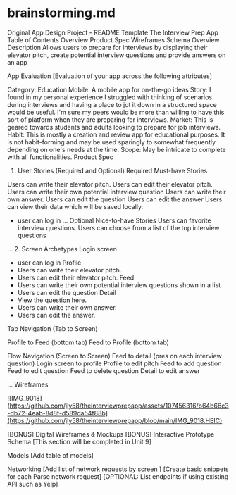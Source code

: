 # brainstorming.md

Original App Design Project - README Template
The Interview Prep App
Table of Contents
Overview
Product Spec
Wireframes
Schema
Overview
Description
Allows users to prepare for interviews by displaying their elevator pitch, create potential interview questions and provide answers on an app

App Evaluation
[Evaluation of your app across the following attributes]

Category: Education
Mobile: A mobile app for on-the-go ideas
Story: I found in my personal experience I struggled with thinking of scenarios during interviews and having a place to jot it down in a structured space would be useful. I'm sure my peers would be more than willing to have this sort of platform when they are preparing for interviews.
Market: This is geared towards students and adults looking to prepare for job interviews.
Habit: This is mostly a creation and review app for educational purposes. It is not habit-forming and may be used sparingly to somewhat frequently depending on one's needs at the time.
Scope: May be intricate to complete with all functionalities.
Product Spec
1. User Stories (Required and Optional)
Required Must-have Stories

Users can write their elevator pitch.
Users can edit their elevator pitch.
Users can write their own potential interview question Users can write their own answer.
Users can edit the question
Users can edit the answer
Users can view their data which will be saved locally.
- user can log in
...
Optional Nice-to-have Stories
Users can favorite interview questions.
Users can choose from a list of the top interview questions

...
2. Screen Archetypes
Login screen
- user can log in
Profile
- Users can write their elevator pitch.
- Users can edit their elevator pitch.
Feed
- Users can write their own potential interview questions  shown in a list
- Users can edit the question
Detail
- View the question here.
- Users can write their own answer.
- Users can edit the answer.

Tab Navigation (Tab to Screen)

Profile to Feed (bottom tab)
Feed to Profile (bottom tab)

Flow Navigation (Screen to Screen)
Feed to detail (pres on each interview question)
Login screen to profile
Profile to edit pitch
Feed to add question
Feed to edit question
Feed to delete question
Detail to edit answer

...
Wireframes

![IMG_9018](https://github.com/jly58/theinterviewprepapp/assets/107456316/b64b66c3-db72-4eab-8d8f-d589da54f88b](https://github.com/jly58/theinterviewprepapp/blob/main/IMG_9018.HEIC)




[BONUS] Digital Wireframes & Mockups
[BONUS] Interactive Prototype
Schema
[This section will be completed in Unit 9]

Models
[Add table of models]

Networking
[Add list of network requests by screen ]
[Create basic snippets for each Parse network request]
[OPTIONAL: List endpoints if using existing API such as Yelp]

